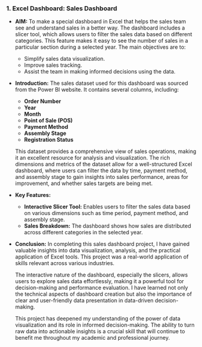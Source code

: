 ### 1. **Excel Dashboard: Sales Dashboard**
   - **AIM:** 
     To make a special dashboard in Excel that helps the sales team see and understand sales in a better way. The dashboard includes a slicer tool, which allows users to filter the sales data based on different categories. This feature makes it easy to see the number of sales in a particular section during a selected year. The main objectives are to:
     - Simplify sales data visualization.
     - Improve sales tracking.
     - Assist the team in making informed decisions using the data.

   - **Introduction:**
     The sales dataset used for this dashboard was sourced from the Power BI website. It contains several columns, including:
     - **Order Number**
     - **Year**
     - **Month**
     - **Point of Sale (POS)**
     - **Payment Method**
     - **Assembly Stage**
     - **Registration Status**

     This dataset provides a comprehensive view of sales operations, making it an excellent resource for analysis and visualization. The rich dimensions and metrics of the dataset allow for a well-structured Excel dashboard, where users can filter the data by time, payment method, and assembly stage to gain insights into sales performance, areas for improvement, and whether sales targets are being met.

   - **Key Features:**
     - **Interactive Slicer Tool:** Enables users to filter the sales data based on various dimensions such as time period, payment method, and assembly stage.
     - **Sales Breakdown:** The dashboard shows how sales are distributed across different categories in the selected year.

   - **Conclusion:**
     In completing this sales dashboard project, I have gained valuable insights into data visualization, analysis, and the practical application of Excel tools. This project was a real-world application of skills relevant across various industries.

     The interactive nature of the dashboard, especially the slicers, allows users to explore sales data effortlessly, making it a powerful tool for decision-making and performance evaluation. I have learned not only the technical aspects of dashboard creation but also the importance of clear and user-friendly data presentation in data-driven decision-making.

     This project has deepened my understanding of the power of data visualization and its role in informed decision-making. The ability to turn raw data into actionable insights is a crucial skill that will continue to benefit me throughout my academic and professional journey.

